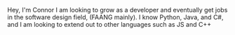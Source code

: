 Hey, I'm Connor
I am looking to grow as a developer and eventually get jobs in the software design field, (FAANG mainly). 
I know Python, Java, and C#, and I am looking to extend out to other languages such as JS and C++
